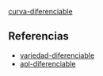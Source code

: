 [curva-diferenciable](pdf/curva-diferenciable.pdf)

## Referencias
- [variedad-diferenciable](./variedad-diferenciable.md)
- [apl-diferenciable](./apl-diferenciable.md)

